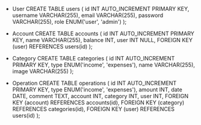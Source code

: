 - User
  CREATE TABLE users (
    id INT AUTO_INCREMENT PRIMARY KEY,
    username VARCHAR(255),
    email VARCHAR(255),
    password VARCHAR(255),
    role ENUM('user', 'admin')
  );

- Account
  CREATE TABLE accounts (
    id INT AUTO_INCREMENT PRIMARY KEY,
    name VARCHAR(255),
    balance INT,
    user INT NULL,
    FOREIGN KEY (user) REFERENCES users(id)
  );

- Category
  CREATE TABLE categories (
    id INT AUTO_INCREMENT PRIMARY KEY,
    type ENUM('income', 'expenses'),
    name VARCHAR(255),
    image VARCHAR(255)
  );

- Operation
  CREATE TABLE operations (
    id INT AUTO_INCREMENT PRIMARY KEY,
    type ENUM('income', 'expenses'),
    amount INT,
    date DATE,
    comment TEXT,
    account INT,
    category INT,
    user INT,
    FOREIGN KEY (account) REFERENCES accounts(id),
    FOREIGN KEY (category) REFERENCES categories(id),
    FOREIGN KEY (user) REFERENCES users(id)
  );